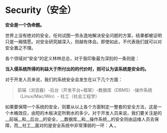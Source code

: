 # Security（安全）

__安全是一个伪命题。__

世界上没有绝对的安全，任何试图一劳永逸地解决安全问题的方案，结果都被证明只是一厢情愿。对安全研究越深入，则越有体会。即使如此，不代表我们就可以对安全置之不理。

各个领域对“安全”的定义林林总总，对于我印象最为深刻的一条则是：

__当入侵系统所得的利益大于所付出的的代价时，则可认为该系统是安全的。__

对于开发人员来说，我们的系统安全会发生在以下几个方面：

> 前端（浏览器）-后台（开发平台+框架）-数据库（DBMS）-操作系统（Linux/Mac/Win）- 社工（社会工程学）

如果要保障一个系统的安全，则要从以上各个方面制定一整套的安全方法，这是一个木桶效应，由短的木板决定所剩水的多少。对于开发人员来说，我们要关注是的__前端__和__后台__的安全，__数据库__和__操作系统__的安全则由运维人员去保障，而__社工__面对的是安全系统中非常薄弱的一环：__人__ 。
